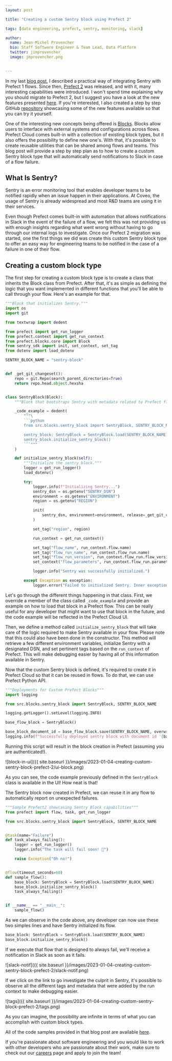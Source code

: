 ```yaml
---
layout: post

title: "Creating a custom Sentry block using Prefect 2"

tags: [data engineering, prefect, sentry, monitoring, slack]

author:
  name: Jean-Michel Provencher
  bio: Staff Software Engineer & Team Lead, Data Platform
  twitter: jimprovencher
  image: jmprovencher.png
 

---
```



In my last [blog post](https://source.coveo.com/2022/04/20/integrating-sentry-with-prefect-flows/), I described a practical way of integrating Sentry with Prefect 1 flows. Since then, [Prefect 2](https://docs.prefect.io/) was released, and with it, many interesting capabilities were introduced. I won't spend time explaining why you should migrate to Prefect 2, but I suggest you have a look at the new features presented [here](https://docs.prefect.io/migration-guide/). If you're interested, I also created a step by step GitHub [repository](https://github.com/jmprovencher/prefect-tutorial) showcasing some of the new features available so that you can try it yourself.

One of the interesting new concepts being offered is [Blocks](https://docs.prefect.io/ui/blocks/?h=block). Blocks allow users to interface with external systems and configurations across flows. Prefect Cloud comes built-in with a collection of existing block types, but it also offers the possibility to define new one's. With that, it's possible to create reusable utilities that can be shared among flows and teams. This blog post will provide a step by step plan as to how to create a custom Sentry block type that will automatically send notifications to Slack in case of a flow failure.

## What Is Sentry?

Sentry is an error monitoring tool that enables developer teams to be notified rapidly when an issue happen in their 
applications. At Coveo, the usage of Sentry is already widespread and most R&D teams are using it in their 
services. 

Even though Prefect comes built-in with automation that allows notifications in Slack in the event of the failure of a flow,
we felt this was not providing us with enough insights regarding what went wrong without having to go through our 
internal logs to investigate. Once our Prefect 2 migration was started, one the first things we did was create this custom Sentry block type to offer an easy way for engineering teams to be notified in the case of a failure in one of their flow.

## Creating a custom block type

The first step for creating a custom block type is to create a class that inherits the Block class from Prefect. After that, it's as simple as defining the logic that you want implemented in different functions that you'll be able to call through your flow. Here's an example for that.

```python
"""Block that initializes Sentry."""
import os
import git

from textwrap import dedent

from prefect import get_run_logger
from prefect.context import get_run_context
from prefect.blocks.core import Block
from sentry_sdk import init, set_context, set_tag
from dotenv import load_dotenv

SENTRY_BLOCK_NAME = "sentry-block"


def _get_git_changeset():
    repo = git.Repo(search_parent_directories=True)
    return repo.head.object.hexsha


class SentryBlock(Block):
    """Block that bootstraps Sentry with metadata related to Prefect flow runs."""

    _code_example = dedent(
        """\
        ```python
        from src.blocks.sentry_block import SentryBlock, SENTRY_BLOCK_NAME

        sentry_block: SentryBlock = SentryBlock.load(SENTRY_BLOCK_NAME)
        sentry_block.initialize_sentry_block()
        ```"""
    )

    def initialize_sentry_block(self):
        """Initialize the sentry block."""
        logger = get_run_logger()
        load_dotenv()

        try:
            logger.info(f"Initializing Sentry...")
            sentry_dsn = os.getenv("SENTRY_DSN")
            environment = os.getenv("ENVIRONMENT")
            region = os.getenv("REGION")

            init(
                sentry_dsn, environment=environment, release=_get_git_changeset()
            )

            set_tag("region", region)

            run_context = get_run_context()

            set_tag("flow_name", run_context.flow.name)
            set_tag("flow_run_name", run_context.flow_run.name)
            set_tag("flow_run_version", run_context.flow_run.flow_version)
            set_context("flow_parameters", run_context.flow_run.parameters)

            logger.info("Sentry was successfully initialized.")

        except Exception as exception:
            logger.error("Failed to initialized Sentry. Inner exception: %s", exception)

```

Let's go through the different things happening in that class. First, we override a member of the class called `_code_example` and provide an example on how to load that block in a Prefect flow. This can be really useful for any developer that might want to use that block in the future, and the code example will be reflected in the Prefect Cloud UI. 

Then, we define a method called `initialize_sentry_block` that will take care of the logic required to make Sentry available in your flow. Please note that this could also have been done in the constructor. This method will retrieve a few different environment variables, initialize Sentry with a designated DSN, and set pertinent tags based on the `run_context` of Prefect. This will make debugging easier by having all of this information available in Sentry.

Now that the custom Sentry block is defined, it's required to create it in Prefect Cloud so that it can be reused in flows. To do that, we can use Prefect Python API.

```python
"""Deployments for Custom Prefect Blocks"""
import logging

from src.blocks.sentry_block import SentryBlock, SENTRY_BLOCK_NAME

logging.getLogger().setLevel(logging.INFO)

base_flow_block = SentryBlock()

base_block_document_id = base_flow_block.save(SENTRY_BLOCK_NAME, overwrite=True)
logging.info(f"Successfully deployed sentry block with document id '{base_block_document_id}'.")

```

Running this script will result in the block creation in Prefect (assuming you are authenticated!).

![block-in-ui]({{ site.baseurl }}/images/2023-01-04-creating-custom-sentry-block-prefect-2/ui-block.png)

As you can see, the code example previously defined in the `SentryBlock` class is available in the UI! How neat is that!

The Sentry block now created in Prefect, we can reuse it in any flow to automatically report on unexpected failures.

```python
"""Sample Prefect2 showcasing Sentry Block capabilities"""
from prefect import flow, task, get_run_logger

from src.blocks.sentry_block import SentryBlock, SENTRY_BLOCK_NAME


@task(name="Failure")
def task_always_failing():
    logger = get_run_logger()
    logger.info("The task will fail soon! 🙈")

    raise Exception("Oh no!")


@flow(timeout_seconds=60)
def sample_flow():
    base_block: SentryBlock = SentryBlock.load(SENTRY_BLOCK_NAME)
    base_block.initialize_sentry_block()
    task_always_failing()


if __name__ == "__main__":
    sample_flow()

```

As we can observe in the code above, any developer can now use these two simples lines and have Sentry initialized its flow.

```python
base_block: SentryBlock = SentryBlock.load(SENTRY_BLOCK_NAME)
base_block.initialize_sentry_block()
```

If we execute that flow that is designed to always fail, we'll receive a notification in Slack as soon as it fails.

![slack-notif]({{ site.baseurl }}/images/2023-01-04-creating-custom-sentry-block-prefect-2/slack-notif.png)

If we click on the link to go investigate the culprit in Sentry, it's possible to observe all the different tags and metadata that were added by the run context to make debugging easier.

![tags]({{ site.baseurl }}/images/2023-01-04-creating-custom-sentry-block-prefect-2/tags.png)

As you can imagine, the possibility are infinite in terms of what you can accomplish with custom block types.


All of the code samples provided in that blog post are available [here](https://github.com/jmprovencher/prefect-sentry-block).

If you're passionate about software engineering and you would like to work with other developers who are passionate
about their work, make sure to check out our [careers](https://www.coveo.com/en/company/careers/open-positions?utm_source=tech-blog&utm_medium=blog-post&utm_campaign=organic#t=career-search&numberOfResults=9) page and apply to join the team!
